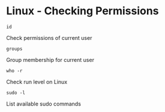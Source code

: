 # Linux - Checking Permissions

```id ```

Check permissions of current user

```groups ```

Group membership for current user

```who -r```

Check run level on Linux

```sudo -l```

List available sudo commands
